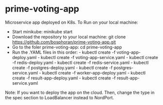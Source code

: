# prime-voting-app
Microservice app deployed on K8s. 
To Run on your local machine:
  - Start minikube: minikube start
  - Download the repository to your local machine: git clone https://github.com/bosphoran/prime-voting-app.git
  - Go to the foler prime-voting-app: cd prime-voting-app
  - Run the .YAML files in this order:
        - kubectl create -f voting-app-deploy.yaml
        - kubectl create -f voting-app-service.yaml
        - kubectl create -f redis-deploy.yaml
        - kubectl create -f redis-service.yaml
        - kubectl create -f postgres-deploy.yaml
        - kubectl create -f postgres-service.yaml
        - kubectl create -f worker-app-deploy.yaml
        - kubectl create -f result-app-deploy.yaml
        - kubectl create -f result-app-service.yaml

Note: If you want to deploy the app on the cloud. Then, change the type in the spec section to LoadBalancer instead to NordPort.
